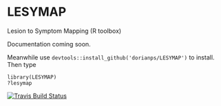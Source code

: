 # LESYMAP
Lesion to Symptom Mapping (R toolbox)  

Documentation coming soon.

Meanwhile use `devtools::install_github('dorianps/LESYMAP')` to install.  
Then type

```
library(LESYMAP)
?lesymap
```
  
  
[![Travis Build Status](https://travis-ci.org/dorianps/LESYMAP.png?branch=master)](https://travis-ci.org/dorianps/LESYMAP)
